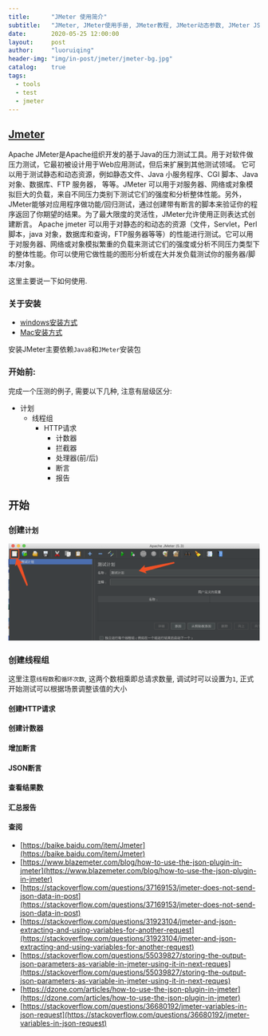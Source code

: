 ```yaml
---
title:      "JMeter 使用简介"
subtitle:   "JMeter, JMeter使用手册, JMeter教程, JMeter动态参数, JMeter JSON 参数"
date:       2020-05-25 12:00:00
layout:     post
author:     "luoruiqing"
header-img: "img/in-post/jmeter/jmeter-bg.jpg"
catalog:    true
tags:
  - tools
  - test
  - jmeter
---
```



## [Jmeter](https://baike.baidu.com/item/Jmeter)
Apache JMeter是Apache组织开发的基于Java的压力测试工具。用于对软件做压力测试，它最初被设计用于Web应用测试，但后来扩展到其他测试领域。 它可以用于测试静态和动态资源，例如静态文件、Java 小服务程序、CGI 脚本、Java 对象、数据库、FTP 服务器， 等等。JMeter 可以用于对服务器、网络或对象模拟巨大的负载，来自不同压力类别下测试它们的强度和分析整体性能。另外，JMeter能够对应用程序做功能/回归测试，通过创建带有断言的脚本来验证你的程序返回了你期望的结果。为了最大限度的灵活性，JMeter允许使用正则表达式创建断言。
Apache jmeter 可以用于对静态的和动态的资源（文件，Servlet，Perl脚本，java 对象，数据库和查询，FTP服务器等等）的性能进行测试。它可以用于对服务器、网络或对象模拟繁重的负载来测试它们的强度或分析不同压力类型下的整体性能。你可以使用它做性能的图形分析或在大并发负载测试你的服务器/脚本/对象。

这里主要说一下如何使用.

### 关于安装
- [windows安装方式](https://www.cnblogs.com/echolun/p/10003985.html)
- [Mac安装方式](https://www.jianshu.com/p/bce9077d883c)

安装JMeter主要依赖`Java8`和`JMeter`安装包

### 开始前:

完成一个压测的例子, 需要以下几种, 注意有层级区分:

- 计划
    - 线程组
        - HTTP请求
            - 计数器
            - 拦截器
            - 处理器(前/后)
            - 断言
            - 报告
## 开始

### 创建`计划`

![img](/img/in-post/jmeter/create-plan.png)

### 创建线程组

这里注意`线程数`和`循环次数`, 这两个数相乘即总请求数量, 调试时可以设置为`1`, 正式开始测试可以根据场景调整该值的大小

#### 创建HTTP请求

#### 创建计数器

#### 增加断言

#### JSON断言

#### 查看结果数

#### 汇总报告







#### 查阅
- [https://baike.baidu.com/item/Jmeter](https://baike.baidu.com/item/Jmeter)
- [https://www.blazemeter.com/blog/how-to-use-the-json-plugin-in-jmeter](https://www.blazemeter.com/blog/how-to-use-the-json-plugin-in-jmeter)
- [https://stackoverflow.com/questions/37169153/jmeter-does-not-send-json-data-in-post](https://stackoverflow.com/questions/37169153/jmeter-does-not-send-json-data-in-post)
- [https://stackoverflow.com/questions/31923104/jmeter-and-json-extracting-and-using-variables-for-another-request](https://stackoverflow.com/questions/31923104/jmeter-and-json-extracting-and-using-variables-for-another-request)
- [https://stackoverflow.com/questions/55039827/storing-the-output-json-parameters-as-variable-in-jmeter-using-it-in-next-reques](https://stackoverflow.com/questions/55039827/storing-the-output-json-parameters-as-variable-in-jmeter-using-it-in-next-reques)
- [https://dzone.com/articles/how-to-use-the-json-plugin-in-jmeter](https://dzone.com/articles/how-to-use-the-json-plugin-in-jmeter)
- [https://stackoverflow.com/questions/36680192/jmeter-variables-in-json-request](https://stackoverflow.com/questions/36680192/jmeter-variables-in-json-request)
